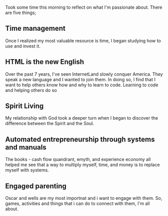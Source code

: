 Took some time this morning to reflect on what I'm passionate about. There are five things;

## Time management
Once I realized my most valuable resource is time, I began studying how to use and invest it.

## HTML is the new English
Over the past 7 years, I've seen InternetLand slowly conquer America. They speak a new language and I wanted to join them. In doing so, I find that I want to help others know how and why to learn to code. Learning to code and helping others do so

## Spirit Living
My relationship with God took a deeper turn when I began to discover the difference between the Spirit and the Soul.

## Automated entrepreneurship through systems and manuals
The books - cash flow quandrant, emyth, and experience economy all helped me see that a way to multiply myself, time, and money is to replace myself with systems.

## Engaged parenting
Oscar and wells are my most importnat and i want to engage with them. So, games, activities and things that i can do to connect with them, I'm all about.
